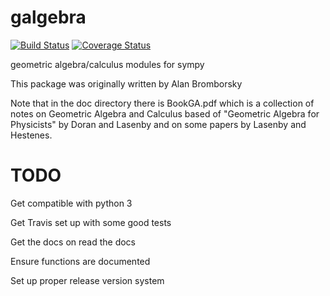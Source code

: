 galgebra
========

[![Build Status](https://travis-ci.com/pygae/galgebra.svg?branch=master)](https://travis-ci.com/pygae/galgebra) [![Coverage Status](https://coveralls.io/repos/github/pygae/galgebra/badge.svg?branch=coverage)](https://coveralls.io/github/pygae/galgebra?branch=coverage)

geometric algebra/calculus modules for sympy

This package was originally written by Alan Bromborsky

Note that in the doc directory there is BookGA.pdf which is a collection of notes on 
Geometric Algebra and Calculus based of "Geometric Algebra for Physicists" by Doran and 
Lasenby and on some papers by Lasenby and Hestenes.


TODO
========

Get compatible with python 3

Get Travis set up with some good tests

Get the docs on read the docs

Ensure functions are documented

Set up proper release version system

